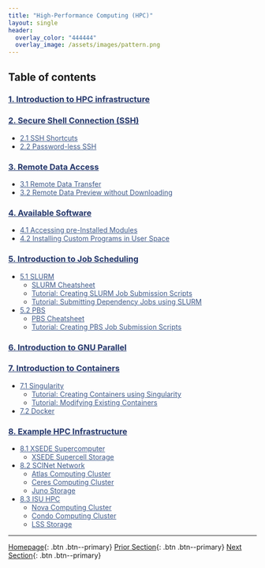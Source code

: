 ```yaml
---
title: "High-Performance Computing (HPC)"
layout: single
header:
  overlay_color: "444444"
  overlay_image: /assets/images/pattern.png
---
```





## Table of contents

### **<a href="01-introduction-to-hpc-infrastructure" style="color: #24376b;">1. Introduction to HPC infrastructure</a>**

### **<a href="02-secure-shell-connection" style="color: #24376b;">2. Secure Shell Connection (SSH)</a>**
* <a href="02A-ssh-shortcuts" style="color: #3f5a8a;">2.1 SSH Shortcuts</a>
* <a href="02B-password-less-ssh" style="color: #3f5a8a;">2.2 Password-less SSH</a>

### **<a href="03-remote-data-access" style="color: #24376b;">3. Remote Data Access</a>**
* <a href="03A-remote-data-transfer" style="color: #3f5a8a;">3.1 Remote Data Transfer</a>
* <a href="03B-remote-data-preview" style="color: #3f5a8a;">3.2 Remote Data Preview without Downloading</a>

### **<a href="04-software-available-on-HPC" style="color: #24376b;">4. Available Software</a>**
* <a href="04A-accessing-preinstalled-modules" style="color: #3f5a8a;">4.1 Accessing pre-Installed Modules</a>
* <a href="04B-installing-custom-programs" style="color: #3f5a8a;">4.2 Installing Custom Programs in User Space</a>

### **<a href="05-introduction-to-job-scheduling" style="color: #24376b;">5. Introduction to Job Scheduling</a>**
* <a href="05A-slurm-0-basics" style="color: #3f5a8a;">5.1 SLURM</a>
  * <a href="05A-slurm-1-cheatsheet" style="color: #3f5a8a;">SLURM Cheatsheet</a>
  * <a href="05A-slurm-2-tutorial-job-submission" style="color: #3f5a8a;">Tutorial: Creating SLURM Job Submission Scripts</a>
  * <a href="05A-slurm-3-tutorial-submitting-dependency-jobs" style="color: #3f5a8a;">Tutorial: Submitting Dependency Jobs using SLURM</a>
* <a href="05B-pbs-0-basics" style="color: #3f5a8a;">5.2 PBS</a>
  * <a href="05B-pbs-1-cheatsheet" style="color: #3f5a8a;">PBS Cheatsheet</a>
  * <a href="05B-pbs-2-tutorial-job-submission" style="color: #3f5a8a;">Tutorial: Creating PBS Job Submission Scripts</a>

### **<a href="06-introduction-to-gnu-parallel" style="color: #24376b;">6. Introduction to GNU Parallel</a>**

### **<a href="07-introduction-to-containers" style="color: #24376b;">7. Introduction to Containers</a>**
* <a href="07A-singularity-0-basics" style="color: #3f5a8a;">7.1 Singularity</a>
  * <a href="07A-singularity-1-tutorial-creating-containers" style="color: #3f5a8a;">Tutorial: Creating Containers using Singularity</a>
  * <a href="07A-singularity-2-tutorial-modyfying-containers" style="color: #3f5a8a;">Tutorial: Modifying Existing Containers</a>
* <a href="07B-docker-0-basics" style="color: #3f5a8a;">7.2 Docker</a>

### **<a href="08-example-hpc-infrastructure" style="color: #24376b;">8. Example HPC Infrastructure</a>**
* <a href="08A-xsede-0-supercomputer-intro" style="color: #3f5a8a;">8.1 XSEDE Supercomputer</a>
  * <a href="08A-xsede-1-supercell-storage" style="color: #3f5a8a;">XSEDE Supercell Storage</a>
* <a href="08B-scinet-0-network-intro" style="color: #3f5a8a;">8.2 SCINet Network</a>
  * <a href="08B-scinet-1-atlas-cluster" style="color: #3f5a8a;">Atlas Computing Cluster</a>
  * <a href="08B-scinet-2-ceres-cluster" style="color: #3f5a8a;">Ceres Computing Cluster</a>
  * <a href="08B-scinet-3-juno-storage" style="color: #3f5a8a;">Juno Storage</a>
* <a href="08C-isu-hpc-0-intro" style="color: #3f5a8a;">8.3 ISU HPC</a>
  * <a href="08C-isu-hpc-1-condo-cluster" style="color: #3f5a8a;">Nova Computing Cluster</a>
  * <a href="08C-isu-hpc-2-nova-cluster" style="color: #3f5a8a;">Condo Computing Cluster</a>
  * <a href="08C-isu-hpc-3-lss-storage" style="color: #3f5a8a;">LSS Storage</a>


---

[Homepage](../index.md){: .btn  .btn--primary}
[Prior Section](../05-IntroToProgramming/00-IntroToProgramming-LandingPage){: .btn  .btn--primary}
[Next Section](../07-DataParsing/00-DataParsing-LandingPage){: .btn  .btn--primary}
